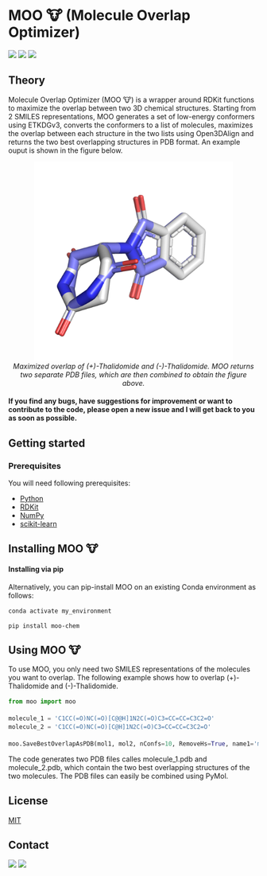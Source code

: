# **MOO 🐮** (Molecule Overlap Optimizer)

<img src="https://img.shields.io/pypi/v/moo-chem?color=success&label=Version&style=flat-square"/> <img src="https://img.shields.io/badge/Python-3.10-blue?style=flat-square"/> <img src="https://img.shields.io/badge/License-MIT-yellow?style=flat-square"/>

## Theory

Molecule Overlap Optimizer (MOO 🐮) is a wrapper around RDKit functions to maximize the overlap between two 3D chemical structures. Starting from 2 SMILES representations, MOO generates a set of low-energy conformers using ETKDGv3, converts the conformers to a list of molecules, maximizes the overlap between each structure in the two lists using Open3DAlign and returns the two best overlapping structures in PDB format. An example ouput is shown in the figure below.

<p align="center">
    <img src="readme_figures/thalidomide_overlap.png" alt="thalidomide" width="400"/>
    <br>
    <em>Maximized overlap of (+)-Thalidomide and (-)-Thalidomide. MOO returns two separate PDB files, which are then combined to obtain the figure above. </em>
</p>

#### If you find any bugs, have suggestions for improvement or want to contribute to the code, please open a new issue and I will get back to you as soon as possible.

## Getting started

### Prerequisites

You will need following prerequisites: 

* [Python](https://www.python.org)
* [RDKit](https://www.rdkit.org)
* [NumPy](https://numpy.org)
* [scikit-learn](https://scikit-learn.org/stable/)

## Installing MOO 🐮

#### **Installing via pip**

Alternatively, you can pip-install MOO on an existing Conda environment as follows:

```console
conda activate my_environment
```

```console
pip install moo-chem
```

## Using MOO 🐮

To use MOO, you only need two SMILES representations of the molecules you want to overlap. The following example shows how to overlap (+)-Thalidomide and (-)-Thalidomide.

```python
from moo import moo

molecule_1 = 'C1CC(=O)NC(=O)[C@@H]1N2C(=O)C3=CC=CC=C3C2=O'
molecule_2 = 'C1CC(=O)NC(=O)[C@H]1N2C(=O)C3=CC=CC=C3C2=O'

moo.SaveBestOverlapAsPDB(mol1, mol2, nConfs=10, RemoveHs=True, name1='molecule_1', name2='molecule_2')
```
The code generates two PDB files calles molecule_1.pdb and molecule_2.pdb, which contain the two best overlapping structures of the two molecules. The PDB files can easily be combined using PyMol. 

## License
[MIT](https://choosealicense.com/licenses/mit/)

## Contact

<img src="https://img.shields.io/twitter/follow/reymondgroup?style=social"/> 
<img src="https://img.shields.io/twitter/follow/markusorsi?style=social"/>
